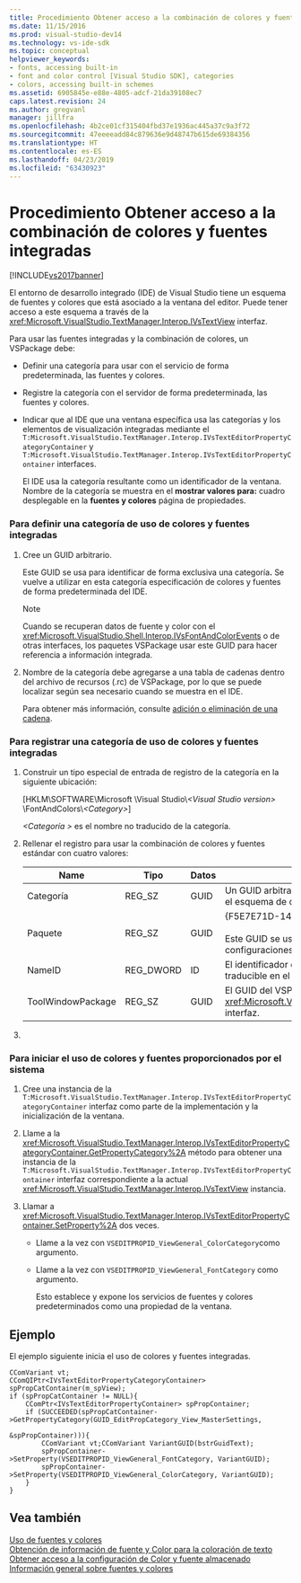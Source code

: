 ```yaml
---
title: Procedimiento Obtener acceso a la combinación de colores y fuentes integradas | Documentos de Microsoft
ms.date: 11/15/2016
ms.prod: visual-studio-dev14
ms.technology: vs-ide-sdk
ms.topic: conceptual
helpviewer_keywords:
- fonts, accessing built-in
- font and color control [Visual Studio SDK], categories
- colors, accessing built-in schemes
ms.assetid: 6905845e-e88e-4805-adcf-21da39108ec7
caps.latest.revision: 24
ms.author: gregvanl
manager: jillfra
ms.openlocfilehash: 4b2ce01cf315404fbd37e1936ac445a37c9a3f72
ms.sourcegitcommit: 47eeeeadd84c879636e9d48747b615de69384356
ms.translationtype: HT
ms.contentlocale: es-ES
ms.lasthandoff: 04/23/2019
ms.locfileid: "63430923"
---
```

# <a name="how-to-access-the-built-in-fonts-and-color-scheme"></a>Procedimiento Obtener acceso a la combinación de colores y fuentes integradas
[!INCLUDE[vs2017banner](../includes/vs2017banner.md)]

El entorno de desarrollo integrado (IDE) de Visual Studio tiene un esquema de fuentes y colores que está asociado a la ventana del editor. Puede tener acceso a este esquema a través de la <xref:Microsoft.VisualStudio.TextManager.Interop.IVsTextView> interfaz.  
  
 Para usar las fuentes integradas y la combinación de colores, un VSPackage debe:  
  
- Definir una categoría para usar con el servicio de forma predeterminada, las fuentes y colores.  
  
- Registre la categoría con el servidor de forma predeterminada, las fuentes y colores.  
  
- Indicar que al IDE que una ventana específica usa las categorías y los elementos de visualización integradas mediante el `T:Microsoft.VisualStudio.TextManager.Interop.IVsTextEditorPropertyCategoryContainer` y `T:Microsoft.VisualStudio.TextManager.Interop.IVsTextEditorPropertyContainer` interfaces.  
  
  El IDE usa la categoría resultante como un identificador de la ventana. Nombre de la categoría se muestra en el **mostrar valores para:** cuadro desplegable en la **fuentes y colores** página de propiedades.  
  
### <a name="to-define-a-category-using-built-in-fonts-and-colors"></a>Para definir una categoría de uso de colores y fuentes integradas  
  
1. Cree un GUID arbitrario.  
  
    Este GUID se usa para identificar de forma exclusiva una categoría<strong>.</strong> Se vuelve a utilizar en esta categoría especificación de colores y fuentes de forma predeterminada del IDE.  
  
   > [!NOTE]
   > Cuando se recuperan datos de fuente y color con el <xref:Microsoft.VisualStudio.Shell.Interop.IVsFontAndColorEvents> o de otras interfaces, los paquetes VSPackage usar este GUID para hacer referencia a información integrada.  
  
2. Nombre de la categoría debe agregarse a una tabla de cadenas dentro del archivo de recursos (.rc) de VSPackage, por lo que se puede localizar según sea necesario cuando se muestra en el IDE.  
  
    Para obtener más información, consulte [adición o eliminación de una cadena](http://msdn.microsoft.com/library/077077b4-0f4b-4633-92d6-60b321164cab).  
  
### <a name="to-register-a-category-using-built-in-fonts-and-colors"></a>Para registrar una categoría de uso de colores y fuentes integradas  
  
1. Construir un tipo especial de entrada de registro de la categoría en la siguiente ubicación:  
  
     [HKLM\SOFTWARE\Microsoft \Visual Studio\\*\<Visual Studio version>* \FontAndColors\\*\<Category>*]  
  
     *\<Categoría >* es el nombre no traducido de la categoría.  
  
2. Rellenar el registro para usar la combinación de colores y fuentes estándar con cuatro valores:  
  
    |Name|Tipo|Datos|Descripción|  
    |----------|----------|----------|-----------------|  
    |Categoría|REG_SZ|GUID|Un GUID arbitrario que identifica una categoría que contiene el esquema de color y fuente de cotizaciones.|  
    |Paquete|REG_SZ|GUID|{F5E7E71D-1401-11D1-883B-0000F87579D2}<br /><br /> Este GUID se usa por todos los VSPackages que usan las configuraciones predeterminadas de fuente y color.|  
    |NameID|REG_DWORD|ID|El identificador de recurso de un nombre de categoría traducible en el VSPackage.|  
    |ToolWindowPackage|REG_SZ|GUID|El GUID del VSPackage que implementa el <xref:Microsoft.VisualStudio.TextManager.Interop.IVsTextView> interfaz.|  
  
3. 
  
### <a name="to-initiate-the-use-of-system-provided-fonts-and-colors"></a>Para iniciar el uso de colores y fuentes proporcionados por el sistema  
  
1. Cree una instancia de la `T:Microsoft.VisualStudio.TextManager.Interop.IVsTextEditorPropertyCategoryContainer` interfaz como parte de la implementación y la inicialización de la ventana.  
  
2. Llame a la <xref:Microsoft.VisualStudio.TextManager.Interop.IVsTextEditorPropertyCategoryContainer.GetPropertyCategory%2A> método para obtener una instancia de la `T:Microsoft.VisualStudio.TextManager.Interop.IVsTextEditorPropertyContainer` interfaz correspondiente a la actual <xref:Microsoft.VisualStudio.TextManager.Interop.IVsTextView> instancia.  
  
3. Llamar a <xref:Microsoft.VisualStudio.TextManager.Interop.IVsTextEditorPropertyContainer.SetProperty%2A> dos veces.  
  
   - Llame a la vez con `VSEDITPROPID_ViewGeneral_ColorCategory`como argumento.  
  
   - Llame a la vez con `VSEDITPROPID_ViewGeneral_FontCategory` como argumento.  
  
     Esto establece y expone los servicios de fuentes y colores predeterminados como una propiedad de la ventana.  
  
## <a name="example"></a>Ejemplo  
 El ejemplo siguiente inicia el uso de colores y fuentes integradas.  
  
```  
CComVariant vt;  
CComQIPtr<IVsTextEditorPropertyCategoryContainer> spPropCatContainer(m_spView);  
if (spPropCatContainer != NULL){  
    CComPtr<IVsTextEditorPropertyContainer> spPropContainer;  
    if (SUCCEEDED(spPropCatContainer->GetPropertyCategory(GUID_EditPropCategory_View_MasterSettings,   
                                                          &spPropContainer))){  
        CComVariant vt;CComVariant VariantGUID(bstrGuidText);  
        spPropContainer->SetProperty(VSEDITPROPID_ViewGeneral_FontCategory, VariantGUID);  
        spPropContainer->SetProperty(VSEDITPROPID_ViewGeneral_ColorCategory, VariantGUID);  
    }  
}  
```  
  
## <a name="see-also"></a>Vea también  
 [Uso de fuentes y colores](../extensibility/using-fonts-and-colors.md)   
 [Obtención de información de fuente y Color para la coloración de texto](../extensibility/getting-font-and-color-information-for-text-colorization.md)   
 [Obtener acceso a la configuración de Color y fuente almacenado](../extensibility/accessing-stored-font-and-color-settings.md)   
 [Información general sobre fuentes y colores](../extensibility/font-and-color-overview.md)
